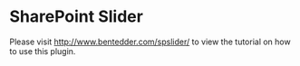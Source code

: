 SharePoint Slider
=================
Please visit http://www.bentedder.com/spslider/ to view the tutorial on how to use this plugin.
